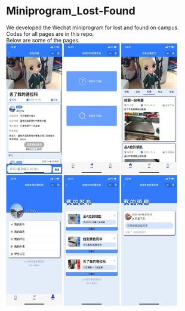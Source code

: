 # Miniprogram_Lost-Found

We developed the Wechat miniprogram for lost and found on campus.  
Codes for all pages are in this repo.  
Below are some of the pages.  
<img width="150" height="350" src="https://github.com/JoyyTj/Miniprogram_Lost-Found/blob/main/Img/page_detail.jpg"/>
<img width="150" height="350" src="https://github.com/JoyyTj/Miniprogram_Lost-Found/blob/main/Img/page_fabu.jpg"/>
<img width="150" height="350" src="https://github.com/JoyyTj/Miniprogram_Lost-Found/blob/main/Img/page_shouye.jpg"/>  
<img width="150" height="350" src="https://github.com/JoyyTj/Miniprogram_Lost-Found/blob/main/Img/page_wode.jpg"/>
<img width="150" height="350" src="https://github.com/JoyyTj/Miniprogram_Lost-Found/blob/main/Img/page_wodefabu.jpg"/>
<img width="150" height="350" src="https://github.com/JoyyTj/Miniprogram_Lost-Found/blob/main/Img/page_wodexiaoxi.jpg"/>
